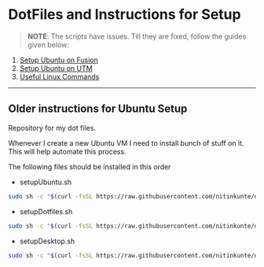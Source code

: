 # DotFiles and Instructions for Setup



> **NOTE**: The scripts have issues. Till they are fixed, follow the guides given below:

1. [Setup Ubuntu on Fusion](./Ubuntu%2024.04.01%20Setup%20-%20Fusion.md)
2. [Setup Ubuntu on UTM](./Ubuntu%2024.04.01%20Setup%20-%20UTM.md)
3. [Useful Linux Commands](./Useful%20Linux%20Commands.md)


---

## Older instructions for Ubuntu Setup
Repository for my dot files.

Whenever I create a new Ubuntu VM I need to install bunch of stuff on it. This will help automate this process.

The following files should be installed in this order

- setupUbuntu.sh

```bash
sudo sh -c "$(curl -fsSL https://raw.githubusercontent.com/nitinkunte/dotfiles/main/setupUbuntu.sh)"
```

- setupDotfiles.sh

```bash
sudo sh -c "$(curl -fsSL https://raw.githubusercontent.com/nitinkunte/dotfiles/main/setupDotfiles.sh)"
```

- setupDesktop.sh

```bash
sudo sh -c "$(curl -fsSL https://raw.githubusercontent.com/nitinkunte/dotfiles/main/setupDesktop.sh)"
```
